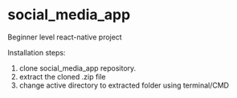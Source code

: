 # social_media_app
Beginner level react-native project

Installation steps:
 1) clone social_media_app repository.
 2) extract the cloned .zip file
 3) change active directory to extracted folder using terminal/CMD
